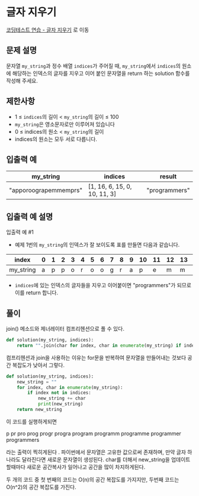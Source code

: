 # 글자 지우기

[코딩테스트 연습 - 글자 지우기][1] 로 이동

## 문제 설명

문자열 `my_string`과 정수 배열 `indices`가 주어질 때, `my_string`에서 `indices`의 원소에 해당하는 인덱스의 글자를 지우고 이어 붙인 문자열을 return 하는 solution 함수를 작성해 주세요.

## 제한사항

- 1 ≤ `indices`의 길이 < `my_string`의 길이 ≤ 100
- `my_string`은 영소문자로만 이루어져 있습니다
- 0 ≤ indices의 원소 < `my_string`의 길이
- indices의 원소는 모두 서로 다릅니다.

## 입출력 예

| my_string             | indices                      | result        |
| --------------------- | ---------------------------- | ------------- |
| "apporoograpemmemprs" | [1, 16, 6, 15, 0, 10, 11, 3] | "programmers" |

## 입출력 예 설명

입출력 예 #1

- 예제 1번의 `my_string`의 인덱스가 잘 보이도록 표를 만들면 다음과 같습니다.

| index     | 0   | 1   | 2   | 3   | 4   | 5   | 6   | 7   | 8   | 9   | 10  | 11  | 12  | 13  | 14  | 15  | 16  | 17  | 18  |
| --------- | --- | --- | --- | --- | --- | --- | --- | --- | --- | --- | --- | --- | --- | --- | --- | --- | --- | --- | --- |
| my_string | a   | p   | p   | o   | r   | o   | o   | g   | r   | a   | p   | e   | m   | m   | e   | m   | p   | r   | s   |

- `indices`에 있는 인덱스의 글자들을 지우고 이어붙이면 "programmers"가 되므로 이를 return 합니다.

## 풀이

join() 메소드와 제너레이터 컴프리헨션으로 풀 수 있다.

```python
def solution(my_string, indices):
    return "".join(char for index, char in enumerate(my_string) if index not in indices)
```

컴프리헨션과 join을 사용하는 이유는 for문을 반복하여 문자열을 만들어내는 것보다 공간 복잡도가 낮아서 그렇다.

```python
def solution(my_string, indices):
    new_string = ""
    for index, char in enumerate(my_string):
        if index not in indices:
            new_string += char
            print(new_string)
    return new_string
```

이 코드를 실행하게되면

p
pr
pro
prog
progr
progra
program
programm
programme
programmer
programmers

라는 출력이 찍히게된다 .
파이썬에서 문자열은 고유한 값으로써 존재하며,
만약 글자 하나라도 달라진다면 새로운 문자열이 생성된다.
char를 더해서 new_string을 업데이트할때마다 새로운 공간복사가 일어나고 공간을 많이 차지하게된다.

두 개의 코드 중 첫 번째의 코드는 O(n)의 공간 복잡도를 가지지만,
두번째 코드는 O(n^2)의 공간 복잡도를 가진다.

[1]: https://school.programmers.co.kr/learn/courses/30/lessons/181900

